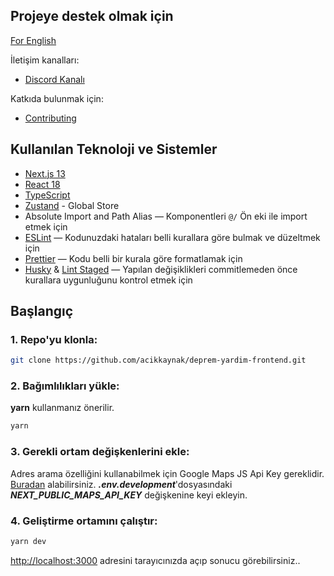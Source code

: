 ## Projeye destek olmak için

[For English](README_ENG.md)

İletişim kanalları:

- [Discord Kanalı](https://discord.com/invite/itdepremyardim)

Katkıda bulunmak için:

- [Contributing](CONTRIBUTING.md)

## Kullanılan Teknoloji ve Sistemler

- [Next.js 13](https://github.com/vercel/next.js/)
- [React 18](https://github.com/facebook/react)
- [TypeScript](https://github.com/microsoft/TypeScript)
- [Zustand](https://github.com/pmndrs/zustand/) - Global Store
- Absolute Import and Path Alias — Komponentleri `@/` Ön eki ile import etmek için
- [ESLint](https://github.com/eslint/eslint) — Kodunuzdaki hataları belli kurallara göre bulmak ve düzeltmek için
- [Prettier](https://github.com/prettier/prettier) — Kodu belli bir kurala göre formatlamak için
- [Husky](https://github.com/typicode/husky) & [Lint Staged](https://github.com/okonet/lint-staged) — Yapılan değişiklikleri commitlemeden önce kurallara uygunluğunu kontrol etmek için

## Başlangıç

### 1. Repo'yu klonla:

```bash
git clone https://github.com/acikkaynak/deprem-yardim-frontend.git
```

### 2. Bağımlılıkları yükle:

**yarn** kullanmanız önerilir.

```bash
yarn
```

### 3. Gerekli ortam değişkenlerini ekle:

Adres arama özelliğini kullanabilmek için Google Maps JS Api Key gereklidir. [Buradan](https://developers.google.com/maps/documentation/javascript/get-api-key) alabilirsiniz.
**_.env.development_**'dosyasındaki **_NEXT_PUBLIC_MAPS_API_KEY_** değişkenine keyi ekleyin.

### 4. Geliştirme ortamını çalıştır:

```bash
yarn dev
```

[http://localhost:3000](http://localhost:3000) adresini tarayıcınızda açıp sonucu görebilirsiniz..
